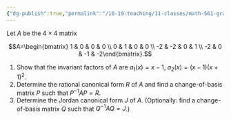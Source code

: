 ```yaml
---
{"dg-publish":true,"permalink":"/10-19-teaching/11-classes/math-561-graduate-algebra/exercises/rational-and-jordan-canonical-forms/","updated":"2024-11-22T08:32:30-08:00"}
---
```


Let $A$ be the $4\times 4$ matrix

$$A=\begin{bmatrix} 1 & 0 & 0 & 0 \\ 0 & 1 & 0 & 0 \\ -2 & -2 & 0 & 1 \\ -2 & 0 & -1 & -2\end{bmatrix}.$$

1. Show that the invariant factors of $A$ are $a_1(x)=x-1$, $a_2(x)=(x-1)(x+1)^2$.
2. Determine the rational canonical form $R$ of $A$ and find a change-of-basis matrix $P$ such that $P^{-1}AP=R$.
3. Determine the Jordan canonical form $J$ of $A$. (Optionally: find a change-of-basis matrix $Q$ such that $Q^{-1}AQ = J$.)
